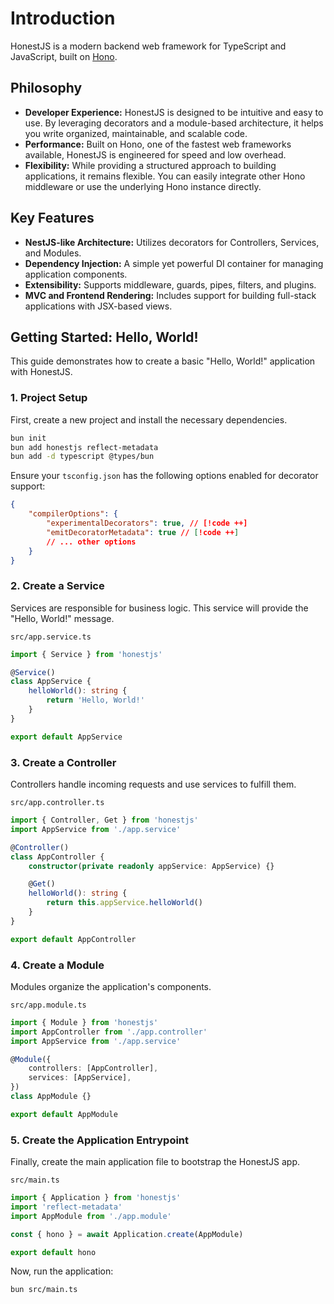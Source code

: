 # Introduction

HonestJS is a modern backend web framework for TypeScript and JavaScript, built on [Hono](https://hono.dev).

## Philosophy

-   **Developer Experience:** HonestJS is designed to be intuitive and easy to use. By leveraging decorators and a module-based architecture, it helps you write organized, maintainable, and scalable code.
-   **Performance:** Built on Hono, one of the fastest web frameworks available, HonestJS is engineered for speed and low overhead.
-   **Flexibility:** While providing a structured approach to building applications, it remains flexible. You can easily integrate other Hono middleware or use the underlying Hono instance directly.

## Key Features

-   **NestJS-like Architecture:** Utilizes decorators for Controllers, Services, and Modules.
-   **Dependency Injection:** A simple yet powerful DI container for managing application components.
-   **Extensibility:** Supports middleware, guards, pipes, filters, and plugins.
-   **MVC and Frontend Rendering:** Includes support for building full-stack applications with JSX-based views.

## Getting Started: Hello, World!

This guide demonstrates how to create a basic "Hello, World!" application with HonestJS.

### 1. Project Setup

First, create a new project and install the necessary dependencies.

```bash
bun init
bun add honestjs reflect-metadata
bun add -d typescript @types/bun
```

Ensure your `tsconfig.json` has the following options enabled for decorator support:

```json
{
	"compilerOptions": {
		"experimentalDecorators": true, // [!code ++]
		"emitDecoratorMetadata": true // [!code ++]
		// ... other options
	}
}
```

### 2. Create a Service

Services are responsible for business logic. This service will provide the "Hello, World!" message.

`src/app.service.ts`

```typescript
import { Service } from 'honestjs'

@Service()
class AppService {
	helloWorld(): string {
		return 'Hello, World!'
	}
}

export default AppService
```

### 3. Create a Controller

Controllers handle incoming requests and use services to fulfill them.

`src/app.controller.ts`

```typescript
import { Controller, Get } from 'honestjs'
import AppService from './app.service'

@Controller()
class AppController {
	constructor(private readonly appService: AppService) {}

	@Get()
	helloWorld(): string {
		return this.appService.helloWorld()
	}
}

export default AppController
```

### 4. Create a Module

Modules organize the application's components.

`src/app.module.ts`

```typescript
import { Module } from 'honestjs'
import AppController from './app.controller'
import AppService from './app.service'

@Module({
	controllers: [AppController],
	services: [AppService],
})
class AppModule {}

export default AppModule
```

### 5. Create the Application Entrypoint

Finally, create the main application file to bootstrap the HonestJS app.

`src/main.ts`

```typescript
import { Application } from 'honestjs'
import 'reflect-metadata'
import AppModule from './app.module'

const { hono } = await Application.create(AppModule)

export default hono
```

Now, run the application:

```bash
bun src/main.ts
```
